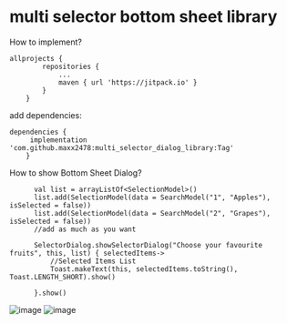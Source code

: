 # multi selector bottom sheet library

How to implement?
```
allprojects {
		repositories {
			...
			maven { url 'https://jitpack.io' }
		}
	}
```
add dependencies:
```
dependencies {
	 implementation 'com.github.maxx2478:multi_selector_dialog_library:Tag'
	}
  ```
  How to show Bottom Sheet Dialog?
  ```
        val list = arrayListOf<SelectionModel>()
        list.add(SelectionModel(data = SearchModel("1", "Apples"), isSelected = false))
        list.add(SelectionModel(data = SearchModel("2", "Grapes"), isSelected = false))
        //add as much as you want

        SelectorDialog.showSelectorDialog("Choose your favourite fruits", this, list) { selectedItems->
            //Selected Items List
            Toast.makeText(this, selectedItems.toString(), Toast.LENGTH_SHORT).show()

        }.show()

  ```
![image](https://user-images.githubusercontent.com/64951609/196044350-3bdd920b-29c5-40f5-ad8a-1bd7e9e9f999.png)
![image](https://user-images.githubusercontent.com/64951609/196044374-2cafa511-0cd5-4bad-a40a-64ab1df16b6a.png)

